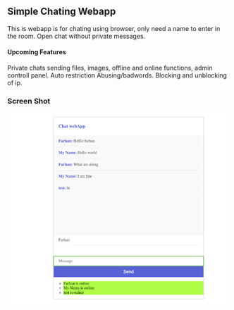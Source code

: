 ## Simple Chating Webapp
This is webapp is for chating using browser, only need a name to enter in the room. 
Open chat without private messages.



#### Upcoming Features
Private chats
sending files, images, offline and online functions, admin controll panel. Auto restriction Abusing/badwords.
Blocking and unblocking of ip.

### Screen Shot
<p align="center">
  <img src="./ScreenShot.png" width="500" alt="Screen Shot">
</p>
